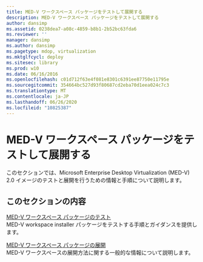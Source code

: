 ```yaml
---
title: MED-V ワークスペース パッケージをテストして展開する
description: MED-V ワークスペース パッケージをテストして展開する
author: dansimp
ms.assetid: 0238dea7-a08c-4859-b8b1-2b52bc63fda6
ms.reviewer: ''
manager: dansimp
ms.author: dansimp
ms.pagetype: mdop, virtualization
ms.mktglfcycl: deploy
ms.sitesec: library
ms.prod: w10
ms.date: 06/16/2016
ms.openlocfilehash: c01d712f63e4f081e8301c6391ee87750e11795e
ms.sourcegitcommit: 354664bc527d93f80687cd2eba70d1eea024c7c3
ms.translationtype: MT
ms.contentlocale: ja-JP
ms.lasthandoff: 06/26/2020
ms.locfileid: "10825387"
---
```

# MED-V ワークスペース パッケージをテストして展開する


このセクションでは、Microsoft Enterprise Desktop Virtualization (MED-V) 2.0 イメージのテストと展開を行うための情報と手順について説明します。

## このセクションの内容


<a href="" id="testing-the-med-v-workspace-package"></a>[MED-V ワークスペース パッケージのテスト](testing-the-med-v-workspace-package.md)  
MED-V workspace installer パッケージをテストする手順とガイダンスを提供します。

<a href="" id="deploying-the-med-v-workspace-package"></a>[MED-V ワークスペース パッケージの展開](deploying-the-med-v-workspace-package.md)  
MED-V ワークスペースの展開方法に関する一般的な情報について説明します。

 

 





